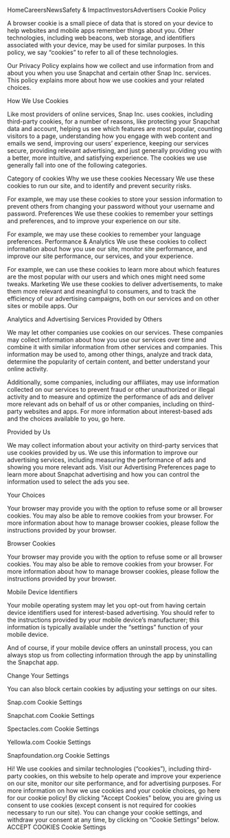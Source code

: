 HomeCareersNewsSafety & ImpactInvestorsAdvertisers
Cookie Policy

A browser cookie is a small piece of data that is stored on your device to help websites and mobile apps remember things about you. Other technologies, including web beacons, web storage, and identifiers associated with your device, may be used for similar purposes. In this policy, we say “cookies” to refer to all of these technologies.

Our Privacy Policy explains how we collect and use information from and about you when you use Snapchat and certain other Snap Inc. services. This policy explains more about how we use cookies and your related choices.

How We Use Cookies

Like most providers of online services, Snap Inc. uses cookies, including third-party cookies, for a number of reasons, like protecting your Snapchat data and account, helping us see which features are most popular, counting visitors to a page, understanding how you engage with web content and emails we send, improving our users’ experience, keeping our services secure, providing relevant advertising, and just generally providing you with a better, more intuitive, and satisfying experience. The cookies we use generally fall into one of the following categories.

Category of cookies	Why we use these cookies
Necessary	We use these cookies to run our site, and to identify and prevent security risks. 

For example, we may use these cookies to store your session information to prevent others from changing your password without your username and password.
Preferences	We use these cookies to remember your settings and preferences, and to improve your experience on our site. 

For example, we may use these cookies to remember your language preferences.
Performance & Analytics	We use these cookies to collect information about how you use our site, monitor site performance, and improve our site performance, our services, and your experience. 

For example, we can use these cookies to learn more about which features are the most popular with our users and which ones might need some tweaks.
Marketing	We use these cookies to deliver advertisements, to make them more relevant and meaningful to consumers, and to track the efficiency of our advertising campaigns, both on our services and on other sites or mobile apps. Our 

Analytics and Advertising Services
Provided by Others

We may let other companies use cookies on our services. These companies may collect information about how you use our services over time and combine it with similar information from other services and companies. This information may be used to, among other things, analyze and track data, determine the popularity of certain content, and better understand your online activity.

Additionally, some companies, including our affiliates, may use information collected on our services to prevent fraud or other unauthorized or illegal activity and to measure and optimize the performance of ads and deliver more relevant ads on behalf of us or other companies, including on third-party websites and apps. For more information about interest-based ads and the choices available to you, go here.

Provided by Us

We may collect information about your activity on third-party services that use cookies provided by us. We use this information to improve our advertising services, including measuring the performance of ads and showing you more relevant ads. Visit our Advertising Preferences page to learn more about Snapchat advertising and how you can control the information used to select the ads you see.

Your Choices

Your browser may provide you with the option to refuse some or all browser cookies. You may also be able to remove cookies from your browser. For more information about how to manage browser cookies, please follow the instructions provided by your browser.

Browser Cookies

Your browser may provide you with the option to refuse some or all browser cookies. You may also be able to remove cookies from your browser. For more information about how to manage browser cookies, please follow the instructions provided by your browser.

Mobile Device Identifiers

Your mobile operating system may let you opt-out from having certain device identifiers used for interest-based advertising. You should refer to the instructions provided by your mobile device’s manufacturer; this information is typically available under the “settings” function of your mobile device.

And of course, if your mobile device offers an uninstall process, you can always stop us from collecting information through the app by uninstalling the Snapchat app.

Change Your Settings

You can also block certain cookies by adjusting your settings on our sites.

Snap.com Cookie Settings

Snapchat.com Cookie Settings

Spectacles.com Cookie Settings

Yellowla.com Cookie Settings

Snapfoundation.org Cookie Settings

Hi! We use cookies and similar technologies (“cookies”), including third-party cookies, on this website to help operate and improve your experience on our site, monitor our site performance, and for advertising purposes. For more information on how we use cookies and your cookie choices, go here for our cookie policy! By clicking "Accept Cookies" below, you are giving us consent to use cookies (except consent is not required for cookies necessary to run our site). You can change your cookie settings, and withdraw your consent at any time, by clicking on “Cookie Settings” below.
ACCEPT COOKIES
Cookie Settings